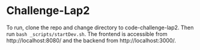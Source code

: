 # Challenge-Lap2

To run, clone the repo and change directory to code-challenge-lap2. Then run `bash _scripts/startDev.sh`. The frontend is accessible from http://localhost:8080/ and the backend from http://localhost:3000/.
